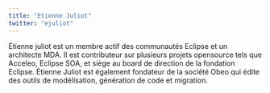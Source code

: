 ```yaml
---
title: "Etienne Juliot"
twitter: "ejuliot"
---
```


Étienne juliot est un membre actif des communautés Eclipse et un
architecte MDA. Il est contributeur sur plusieurs projets opensource
tels que Acceleo, Eclipse SOA, et siège au board de direction de la
fondation Eclipse. Étienne Juliot est également fondateur de la société
Obeo qui édite des outils de modélisation, génération de code et
migration.
